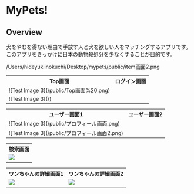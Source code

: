 <h1>MyPets!</h1>

<h2>Overview</h2>

<p>犬をやむを得ない理由で手放す人と犬を欲しい人をマッチングするアプリです。<br/>
このアプリをきっかけに日本の動物殺処分を少なくすることが目的です。
</p>


/Users/hideyukiinokuchi/Desktop/mypets/public/item画面2.png

<table>
<tr>
<th>Top画面</th>
<th>ログイン画面</th>
</tr>

<tr>
<td>![Test Image 3](/public/Top画面%20.png)</td>
</tr>

<tr>
<td>![Test Image 3](/)</td>
</tr>
</table>


<table>
<tr>
<th>ユーザー画面1</th>
<th>ユーザー画面2</th>
</tr>

<tr>
<td>![Test Image 3](/public/プロフィール画面.png)</td>
</tr>

<tr>
<td>![Test Image 3](/public/プロフィール画面2.png)</td>
</tr>
</table>


<table>
<tr>
<th>検索画面</th>
</tr>

<tr>
<td><img src="/検索画面.png"></td>
</tr>

</table>



<table>
<tr>
<th>ワンちゃんの詳細画面1</th>
<th>ワンちゃんの詳細画面2</th>
</tr>

<tr>
<td><img src="/Users/hideyukiinokuchi/Desktop/mypets/public/item画面.png"></td>
<td><img src="/Users/hideyukiinokuchi/Desktop/mypets/public/item画面2.png"></td>
</tr>

</table>


